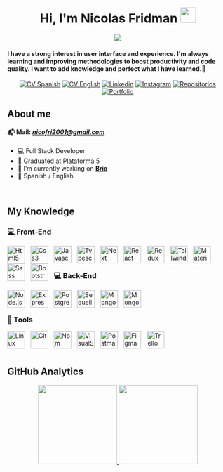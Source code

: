 <div align="center">
<h1 align="center">Hi, I'm Nicolas Fridman <img src="https://media.giphy.com/media/hvRJCLFzcasrR4ia7z/giphy.gif" width="35"></h1>
</div>

<p align="center"><img src="https://readme-typing-svg.herokuapp.com?color=58D68D&lines=Full+Stack+Developer&center=true"></p>
<h4>I have a strong interest in user interface and experience. I'm always learning and improving methodologies to boost productivity and code quality. I want to add knowledge and perfect what I have learned.📖</h4>

<p align="center">
 <a href="https://drive.google.com/file/d/11UjAltAAZcBz0Nylsxv4raalHITwLakY/view?usp=sharing" target="_blank" rel="noopener noreferrer">
    <img alt="CV Spanish" title="CV Spanish" src="https://custom-icon-badges.demolab.com/badge/-CV%20Spanish-F25278?style=for-the-badge&logo=download&logoColor=white"/></a>
 <a href="https://drive.google.com/file/d/1nx6phFintm2ItdPP61ltqAcsK97czwKN/view?usp=sharing" target="_blank" rel="noopener noreferrer">
    <img alt="CV English" title="CV English" src="https://custom-icon-badges.demolab.com/badge/-CV%20English-teal?style=for-the-badge&logo=download&logoColor=white"/></a>
 <a href="https://www.linkedin.com/in/nicolas-fridman-b25941283/" target="_blank" rel="noopener noreferrer">
    <img alt="Linkedin" title="linkedin" src="https://custom-icon-badges.demolab.com/badge/-Linkedin-blue?style=for-the-badge&logoColor=white&logo=linkedin"/></a>
 <a href="https://www.instagram.com/nicolas_fridman/" target="_blank" rel="noopener noreferrer">
    <img alt="Instagram" title="Instagram" src="https://custom-icon-badges.demolab.com/badge/-Instagram-purple?style=for-the-badge&logo=Instagram&logoColor=white"/></a>
 <a href="https://github.com/NicolasFridman?tab=repositories" target="_blank" rel="noopener noreferrer">
    <img alt="Repositorios" title="Mira mis repositorios" src="https://custom-icon-badges.demolab.com/badge/-Repositorios-grey?style=for-the-badge&logoColor=white&logo=github"/></a>
 <a href="https://nicolasfridman.vercel.app/" target="_blank" rel="noopener noreferrer">
    <img alt="Portfolio" title="Mira mi Portfolio" src="https://custom-icon-badges.demolab.com/badge/-Portafolio-d16a0c?style=for-the-badge&logo=link&logoColor=white"/></a>
</p>

## About me

#### 📬 Mail: <em>nicofri2001@gmail.com</em>

- 💻 Full Stack Developer
- 📜 Graduated at [Plataforma 5](https://www.plataforma5.la/)
- 🔭 I’m currently working on **[Brio](https://brio.team/)**
- 📖 Spanish / English
<br>

## My Knowledge

### 💻 Front-End

<img align="left" alt="Html5" width="40px" style="padding-right:10px" src="https://cdn.jsdelivr.net/gh/devicons/devicon/icons/html5/html5-original.svg" />
<img align="left" alt="Css3" width="40px" style="padding-right:10px" src="https://cdn.jsdelivr.net/gh/devicons/devicon/icons/css3/css3-original.svg" />
<img align="left" alt="Javascript" width="40px" style="padding-right:10px" src="https://cdn.jsdelivr.net/gh/devicons/devicon/icons/javascript/javascript-original.svg" />
<img align="left" alt="Typescript" width="40px" style="padding-right:10px" src="https://cdn.jsdelivr.net/gh/devicons/devicon@latest/icons/typescript/typescript-original.svg" />
<img align="left" alt="Next" width="40px" style="padding-right:10px" src="https://cdn.jsdelivr.net/gh/devicons/devicon@latest/icons/nextjs/nextjs-original.svg" />
<img align="left" alt="React" width="40px" style="padding-right:10px" src="https://cdn.jsdelivr.net/gh/devicons/devicon/icons/react/react-original.svg" />
<img align="left" alt="Redux" width="40px" style="padding-right:10px" src="https://cdn.jsdelivr.net/gh/devicons/devicon/icons/redux/redux-original.svg" />
<img align="left" alt="Tailwind" width="40px" style="padding-right:10px" src="https://cdn.jsdelivr.net/gh/devicons/devicon@latest/icons/tailwindcss/tailwindcss-original.svg" />
<img align="left" alt="MaterialUI" width="40px" style="padding-right:10px" src="https://cdn.jsdelivr.net/gh/devicons/devicon@latest/icons/materialui/materialui-original.svg" />
<img align="left" alt="Sass" width="40px" style="padding-right:10px" src="https://cdn.jsdelivr.net/gh/devicons/devicon/icons/sass/sass-original.svg" />
<img align="left" alt="Bootstrap" width="40px" style="padding-right:10px" src="https://cdn.jsdelivr.net/gh/devicons/devicon/icons/bootstrap/bootstrap-original.svg" />
<br/><br/>

### 💻 Back-End

<img align="left" alt="Node.js" width="40px" style="padding-right:10px" src="https://cdn.jsdelivr.net/gh/devicons/devicon/icons/nodejs/nodejs-original.svg" />
<img align="left" alt="Express" width="40px" style="padding-right:10px" src="https://assets.website-files.com/61ca3f775a79ec5f87fcf937/6202fcdee5ee8636a145a41b_1234.png" />
<img align="left" alt="Postgresql" width="40px" style="padding-right:10px" src="https://cdn.jsdelivr.net/gh/devicons/devicon/icons/postgresql/postgresql-original.svg" />
<img align="left" alt="Sequelize" width="40px" style="padding-right:10px" src="https://cdn.jsdelivr.net/gh/devicons/devicon/icons/sequelize/sequelize-original.svg" />
<img align="left" alt="Mongo" width="40px" style="padding-right:10px" src="https://cdn.jsdelivr.net/gh/devicons/devicon@latest/icons/mongodb/mongodb-original.svg" />
<img align="left" alt="Mongoose" width="40px" style="padding-right:10px" src="https://cdn.jsdelivr.net/gh/devicons/devicon@latest/icons/mongoose/mongoose-original.svg" />
<br/><br/>

### 🧰 Tools

<img align="left" alt="Linux" width="40px" style="padding-right:10px" src="https://cdn.jsdelivr.net/gh/devicons/devicon/icons/linux/linux-original.svg" />
<img align="left" alt="Git" width="40px" style="padding-right:10px" src="https://cdn.jsdelivr.net/gh/devicons/devicon/icons/git/git-original.svg" />
<img align="left" alt="Npm" width="40px" style="padding-right:10px" src="https://cdn.jsdelivr.net/gh/devicons/devicon/icons/npm/npm-original-wordmark.svg" />
<img align="left" alt="VisualStudio" width="40px" style="padding-right:10px" src="https://cdn.jsdelivr.net/gh/devicons/devicon@latest/icons/vscode/vscode-original.svg" />
<img align="left" alt="Postman" width="40px" style="padding-right:10px" src="https://www.vectorlogo.zone/logos/getpostman/getpostman-icon.svg" />
<img align="left" alt="Figma" width="40px" style="padding-right:10px" src="https://cdn.jsdelivr.net/gh/devicons/devicon/icons/figma/figma-original.svg" />
<img align="left" alt="Trello" width="40px" style="padding-right:10px" src="https://cdn.jsdelivr.net/gh/devicons/devicon/icons/trello/trello-plain.svg" />
</div>
<br/><br/><br/>

## GitHub Analytics

<p align="center">
<a href="https://github.com/NicolasFridman">
  <img height="180em" src="https://github-readme-stats-eight-theta.vercel.app/api?username=NicolasFridman&show_icons=true&theme=algolia&include_all_commits=true&count_private=true"/>
  <img height="180em" src="https://github-readme-stats-eight-theta.vercel.app/api/top-langs/?username=NicolasFridman&layout=compact&langs_count=8&theme=algolia"/>
</a>
</p>
